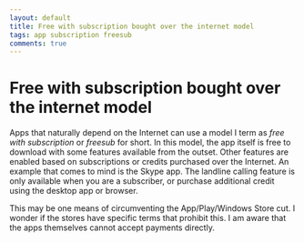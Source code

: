 ```yaml
---
layout: default
title: Free with subscription bought over the internet model
tags: app subscription freesub
comments: true
---
```

# Free with subscription bought over the internet model

Apps that naturally depend on the Internet can use a model I term as _free with subscription_ or _freesub_ for short. In this model, the app itself is free to download with some features available from the outset. Other features are enabled based on subscriptions or credits purchased over the Internet. An example that comes to mind is the Skype app. The landline calling feature is only available when you are a subscriber, or purchase additional credit using the desktop app or browser.

This may be one means of circumventing the App/Play/Windows Store cut. I wonder if the stores have specific terms that prohibit this. I am aware that the apps themselves cannot accept payments directly.
